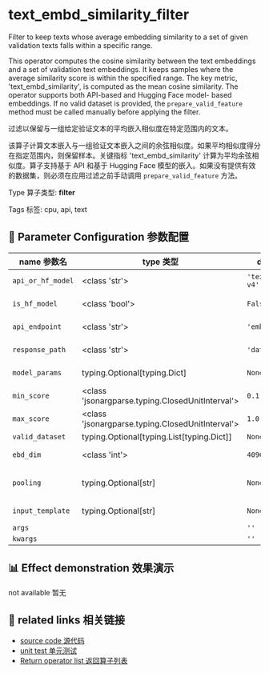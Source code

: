 # text_embd_similarity_filter

Filter to keep texts whose average embedding similarity to a set of given validation texts falls within a specific range.

This operator computes the cosine similarity between the text embeddings and a set of validation text embeddings. It keeps samples where the average similarity score is within the specified range. The key metric, 'text_embd_similarity', is computed as the mean cosine similarity. The operator supports both API-based and Hugging Face model- based embeddings. If no valid dataset is provided, the `prepare_valid_feature` method must be called manually before applying the filter.

过滤以保留与一组给定验证文本的平均嵌入相似度在特定范围内的文本。

该算子计算文本嵌入与一组验证文本嵌入之间的余弦相似度。如果平均相似度得分在指定范围内，则保留样本。关键指标 'text_embd_similarity' 计算为平均余弦相似度。算子支持基于 API 和基于 Hugging Face 模型的嵌入。如果没有提供有效的数据集，则必须在应用过滤之前手动调用 `prepare_valid_feature` 方法。

Type 算子类型: **filter**

Tags 标签: cpu, api, text

## 🔧 Parameter Configuration 参数配置
| name 参数名 | type 类型 | default 默认值 | desc 说明 |
|--------|------|--------|------|
| `api_or_hf_model` | <class 'str'> | `'text-embedding-v4'` | API or huggingface embedding model name. |
| `is_hf_model` | <class 'bool'> | `False` | Indicates if the model is from HuggingFace. |
| `api_endpoint` | <class 'str'> | `'embeddings'` | Embedding URL endpoint for the API. |
| `response_path` | <class 'str'> | `'data.0.embedding'` | Path to extract content from the API response. |
| `model_params` | typing.Optional[typing.Dict] | `None` | Parameters for initializing the API model. |
| `min_score` | <class 'jsonargparse.typing.ClosedUnitInterval'> | `0.1` | The min average similarity to keep samples. |
| `max_score` | <class 'jsonargparse.typing.ClosedUnitInterval'> | `1.0` | The max average similarity to keep samples. |
| `valid_dataset` | typing.Optional[typing.List[typing.Dict]] | `None` | The dataset to use for validation. |
| `ebd_dim` | <class 'int'> | `4096` | The embedding's dimension via API. |
| `pooling` | typing.Optional[str] | `None` | strategy to extract embedding from the hidden states. https://arxiv.org/abs/2503.01807 |
| `input_template` | typing.Optional[str] | `None` | Template for building the model input. |
| `args` |  | `''` |  |
| `kwargs` |  | `''` |  |

## 📊 Effect demonstration 效果演示
not available 暂无

## 🔗 related links 相关链接
- [source code 源代码](../../../data_juicer/ops/filter/text_embd_similarity_filter.py)
- [unit test 单元测试](../../../tests/ops/filter/test_text_embd_similarity_filter.py)
- [Return operator list 返回算子列表](../../Operators.md)